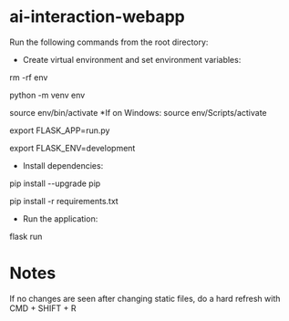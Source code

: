 # ai-interaction-webapp


Run the following commands from the root directory:
* Create virtual environment and set environment variables:

rm -rf env

python -m venv env

source env/bin/activate   *If on Windows: source env/Scripts/activate

export FLASK_APP=run.py   

export FLASK_ENV=development

* Install dependencies:

pip install --upgrade pip

pip install -r requirements.txt

* Run the application:

flask run


# Notes
If no changes are seen after changing static files, do a hard refresh with CMD + SHIFT + R
